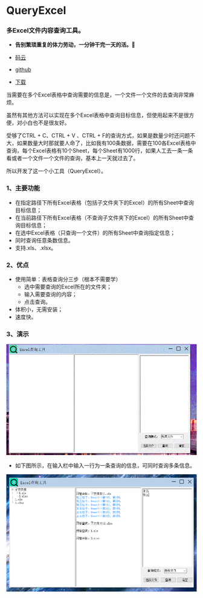# QueryExcel

### 多Excel文件内容查询工具。

* **告别繁琐重复的体力劳动，一分钟干完一天的活。**:hear_no_evil:

* [码云](https://gitee.com/mahuifa/QueryExcel.git)

* [github](https://github.com/mahuifa/QueryExcel.git)
* [下载](https://github.com/mahuifa/QueryExcel/releases)

当需要在多个Excel表格中查询需要的信息是，一个文件一个文件的去查询非常麻烦。

虽然有其他方法可以实现在多个Excel表格中查询目标信息，但使用起来不是很方便，对小白也不是很友好。

受够了CTRL + C、CTRL + V 、CTRL + F的查询方式，如果是数量少时还问题不大，如果数量大时那就要人命了，比如我有100条数据，需要在100各Excel表格中查询，每个Excel表格有10个Sheet，每个Sheet有1000行，如果人工去一条一条看或者一个文件一个文件的查询，基本上一天就过去了。

所以开发了这一个小工具（QueryExcel）。



### 1、主要功能

* 在指定路径下所有Excel表格（包括子文件夹下的Excel）的所有Sheet中查询目标信息；
* 在当前路径下所有Excel表格（不查询子文件夹下的Excel）的所有Sheet中查询目标信息；
* 在选中Excel表格（只查询一个文件）的所有Sheet中查询指定信息；
* 同时查询任意条数信息。
* 支持.xls、.xlsx。



### 2、优点

* 使用简单：表格查询分三步（根本不需要学）
  * 选中需要查询的Excel所在的文件夹；
  * 输入需要查询的内容；
  * 点击查询。
* 体积小，无需安装；
* 速度快。



### 3、演示

![QueryExcel-tuya](README.assets/QueryExcel-tuya.gif)



* 如下图所示，在输入栏中输入一行为一条查询的信息，可同时查询多条信息。

![image-20210227172138813](README.assets/image-20210227172138813.png)

